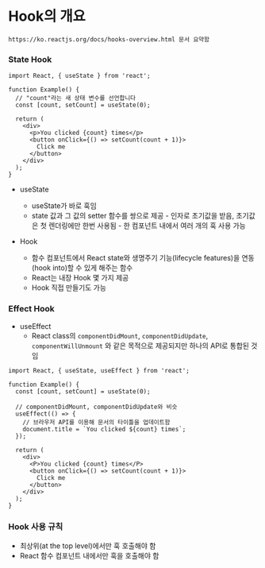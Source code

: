 # Hook의 개요

```https://ko.reactjs.org/docs/hooks-overview.html 문서 요약함```



###  State Hook

```react
import React, { useState } from 'react';

function Example() {
  // "count"라는 새 상태 변수를 선언합니다
  const [count, setCount] = useState(0);
  
  return (
    <div>
      <p>You clicked {count} times</p>
      <button onClick={() => setCount(count + 1)}>
        Click me
      </button>
    </div>
  );
}
```

- useState
  - useState가 바로 훅임
  - state 값과 그 값의 setter 함수를 쌍으로 제공
    	- 인자로 초기값을 받음, 초기값은 첫 렌더링에만 한번 사용됨
    	- 한 컴포넌트 내에서 여러 개의 훅 사용 가능

- Hook
  - 함수 컴포넌트에서 React state와 생명주기 기능(lifecycle features)을 연동(hook into)할 수 있게 해주는 함수
  - React는 내장 Hook 몇 가지 제공
  - Hook 직접 만들기도 가능

### Effect Hook

- useEffect
  - React class의 `componentDidMount`, `componentDidUpdate`, `componentWillUnmount` 와 같은 목적으로 제공되지만 하나의 API로 통합된 것임

```react
import React, { useState, useEffect } from 'react';

function Example() {
  const [count, setCount] = useState(0);
  
  // componentDidMount, componentDidUpdate와 비슷
  useEffect(() => {
    // 브라우저 API를 이용해 문서의 타이틀을 업데이트함
    document.title = `You clicked ${count} times`;
  });
  
  return (
    <div>
      <P>You clicked {count} times</P>
      <button onClick={() => setCount(count + 1)}>
        Click me
      </button>
    </div>
  );
}
```

### Hook 사용 규칙

- 최상위(at the top level)에서만 훅 호출해야 함
- React 함수 컴포넌트 내에서만 훅을 호출해야 함

